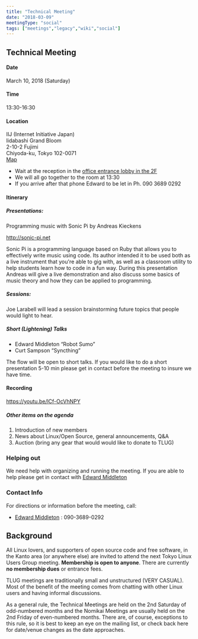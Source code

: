 ```yaml
---
title: "Technical Meeting"
date: "2018-03-09"
meetingType: "social"
tags: ["meetings","legacy","wiki","social"]
---
```


<h2 id="technical_meeting">Technical Meeting</h2>
<h4 id="date">Date</h4>
<p>March 10, 2018 (Saturday)</p>
<h4 id="time">Time</h4>
<p>13:30-16:30</p>
<h4 id="location">Location</h4>
<p>IIJ (Internet Initiative Japan)<br />
Iidabashi Grand Bloom<br />
2-10-2 Fujimi<br />
Chiyoda-ku, Tokyo 102-0071<br />
<a href="http://www.iij.ad.jp/en/company/about/map/head-office.html">Map</a></p>
<ul>
<li>Wait at the reception in the <a href="http://iidabashi-gb.jp/floor/index.html">office entrance lobby in the 2F</a></li>
<li>We will all go together to the room at 13:30</li>
<li>If you arrive after that phone Edward to be let in Ph. 090 3689 0292</li>
</ul>
<h4 id="itinerary">Itinerary</h4>
<h5 id="presentations">Presentations:</h5>
<p>Programming music with Sonic Pi by Andreas Kieckens</p>
<p><a href="http://sonic-pi.net">http://sonic-pi.net</a></p>
<p>Sonic Pi is a programming language based on Ruby that allows you to
effectively write music using code. Its author intended it to be
used both as a live instrument that you're able to gig with, as well
as a classroom utility to help students learn how to code in a fun
way. During this presentation Andreas will give a live demonstration
and also discuss some basics of music theory and how they can be
applied to programming.</p>
<h5 id="sessions">Sessions:</h5>
<p>Joe Larabell will lead a session brainstorming future topics that
people would light to hear.</p>
<h5 id="short_lightening_talks">Short (Lightening) Talks</h5>
<ul>
<li>Edward Middleton “Robot Sumo”</li>
<li>Curt Sampson “Syncthing”</li>
</ul>
<p>The flow will be open to short talks. If you would like to do a
short presentation 5-10 min please get in contact before the meeting
to insure we have time.</p>
<h4 id="recording">Recording</h4>
<p><a href="https://youtu.be/lCf-OcVhNPY">https://youtu.be/lCf-OcVhNPY</a></p>
<h5 id="other_items_on_the_agenda">Other items on the agenda</h5>
<ol>
<li>Introduction of new members</li>
<li>News about Linux/Open Source, general announcements, Q&amp;A</li>
<li>Auction (bring any gear that would would like to donate to TLUG)</li>
</ol>
<h3 id="helping_out">Helping out</h3>
<p>We need help with organizing and running the meeting. If you are able to help please get in contact with <a href="./Edward_Middleton">Edward Middleton</a></p>
<h3 id="contact_info">Contact Info</h3>
<p>For directions or information before the meeting, call:</p>
<ul>
<li><a href="./Edward_Middleton">Edward Middleton</a> : 090-3689-0292</li>
</ul>

<h2 id="introduction">Background</h2>
<p>All Linux lovers, and supporters of open source code and free software, in the Kanto area (or anywhere else) are invited to attend the next Tokyo Linux Users Group meeting. <b>Membership is open to anyone</b>. There are currently <b>no membership dues</b> or entrance fees.</p>
<p>TLUG meetings are traditionally small and unstructured (VERY CASUAL). Most of the benefit of the meeting comes from chatting with other Linux users and having informal discussions.</p>
<p>As a general rule, the Technical Meetings are held on the 2nd Saturday of odd-numbered months and the Nomikai Meetings are usually held on the 2nd Friday of even-numbered months. There are, of course, exceptions to this rule, so it is best to keep an eye on the mailing list, or check back here for date/venue changes as the date approaches.</p>
